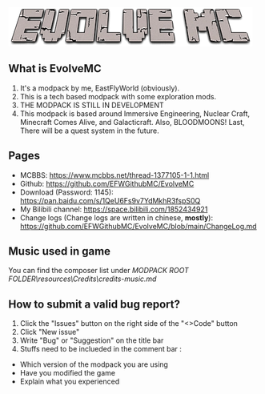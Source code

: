 ![](/temp/resources/title.png "")

## What is EvolveMC
1. It's a modpack by me, EastFlyWorld (obviously).
2. This is a tech based modpack with some exploration mods.
3. THE MODPACK IS STILL IN DEVELOPMENT
4. This modpack is based around Immersive Engineering, Nuclear Craft, Minecraft Comes Alive, and Galacticraft. Also, BLOODMOONS! Last, There will be a quest system in the future.

## Pages
- MCBBS: https://www.mcbbs.net/thread-1377105-1-1.html
- Github: https://github.com/EFWGithubMC/EvolveMC
- Download (Password: 1145): https://pan.baidu.com/s/1QeU6Fs9v7YdMkhR3fspS0Q
- My Bilibili channel: https://space.bilibili.com/1852434921
- Change logs (Change logs are written in chinese, **mostly**): https://github.com/EFWGithubMC/EvolveMC/blob/main/ChangeLog.md

## Music used in game
You can find the composer list under *MODPACK ROOT FOLDER\resources\Credits\credits-music.md*

## How to submit a valid bug report?
1. Click the "Issues" button on the right side of the "<>Code" button
2. Click "New issue"
3. Write "Bug" or "Suggestion" on the title bar
4. Stuffs need to be inclueded in the comment bar :
- Which version of the modpack you are using
- Have you modified the game
- Explain what you experienced
